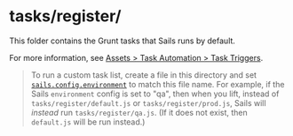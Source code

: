 # tasks/register/

This folder contains the Grunt tasks that Sails runs by default.

For more information, see [Assets > Task Automation > Task Triggers](http://sailsjs.com/documentation/concepts/assets/task-automation#?task-triggers).

> To run a custom task list, create a file in this directory and set [`sails.config.environment`](http://sailsjs.com/documentation/reference/configuration/sails-config#?sailsconfigenvironment) to match this file name.  For example, if the Sails `environment` config is set to "qa", then when you lift, instead of `tasks/register/default.js` or `tasks/register/prod.js`, Sails will _instead_ run `tasks/register/qa.js`. (If it does not exist, then `default.js` will be run instead.)

<docmeta name="displayName" value="register">

